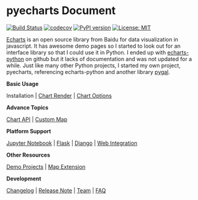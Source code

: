 # pyecharts Document

[![Build Status](https://travis-ci.org/pyecharts/pyecharts.svg?branch=master)](https://travis-ci.org/pyecharts/pyecharts) [![codecov](https://codecov.io/gh/pyecharts/pyecharts/branch/master/graph/badge.svg)](https://codecov.io/gh/pyecharts/pyecharts) [![PyPI version](https://badge.fury.io/py/pyecharts.svg)](https://badge.fury.io/py/pyecharts) [![License: MIT](https://img.shields.io/badge/License-MIT-yellow.svg)](https://opensource.org/licenses/MIT)


[Echarts](https://github.com/ecomfe/echarts) is an open source library from Baidu for data visualization in javascript. It has awesome demo pages so I started to look out for an interface library so that I could use it in Python. I ended up with [echarts-python](https://github.com/yufeiminds/echarts-python) on github but it lacks of documentation and was not updated for a while. Just like many other Python projects, I started my own project, pyecharts, referencing echarts-python and another library [pygal](https://github.com/Kozea/pygal).

**Basic Usage**

Installation | [Chart Render](en-us/prepare) | [Chart Options](en-us/charts)

**Advance Topics**

[Chart API](en-us/api) | [Custom Map](en-us/customize_map)

**Platform Support**

[Jupyter Notebook](en-us/jupyter_notebook) | [Flask](en-us/flask) | [Django](en-us/django) | [Web Integration](en-us/web_integration)

**Other Resources**

[Demo Projects](https://github.com/pyecharts/pyecharts-users-cases) | [Map Extension](https://github.com/pyecharts/echarts-china-cities-js)

**Development**

[Changelog](en-us/changelog) | [Release Note](en-us/release-note) | [Team](https://github.com/pyecharts) | [FAQ](en-us/faq)
